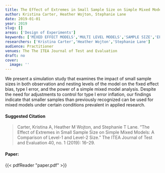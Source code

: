 ```yaml
---
title: The Effect of Extremes in Small Sample Size on Simple Mixed Models- A Comparison of Level-1 and Level-2 Size
author: Kristina Carter, Heather Wojton, Stephanie Lane
date: 2019-01-01
year: 2019
slug: []
areas: ['Design of Experiments']
keywords: ['MIXED EFFECT MODELS','MULTI LEVEL MODELS','SAMPLE SIZE','EFFECT SIZE','POWER']
researchers: ['Kristina Carter','Heather Wojton','Stephanie Lane']
audience: Practitioner
venues: The The ITEA Journal of Test and Evaluation
draft: no
cover:
  image: ''
---
```




We present a simulation study that examines the impact of small sample sizes in both observation and nesting levels of the model on the fixed effect bias, type I error, and the power of a simple mixed model analysis. Despite the need for adjustments to control for type I error inflation, our findings indicate that smaller samples than previously recognized can be used for mixed models under certain conditions prevalent in applied research.

#### Suggested Citation
> Carter, Kristina A, Heather M Wojton, and Stephanie T Lane. “The Effect of Extremes in Small Sample Size on Simple Mixed Models: A Comparison of Level-1 and Level-2 Size.” The ITEA Journal of Test and Evaluation 40, no. 1 (2019): 16–29.



#### Paper: 
{{< pdfReader "paper.pdf" >}}


